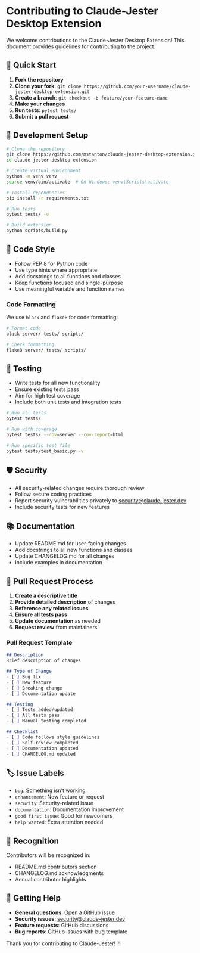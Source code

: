 # Contributing to Claude-Jester Desktop Extension

We welcome contributions to the Claude-Jester Desktop Extension! This document provides guidelines for contributing to the project.

## 🚀 Quick Start

1. **Fork the repository**
2. **Clone your fork**: `git clone https://github.com/your-username/claude-jester-desktop-extension.git`
3. **Create a branch**: `git checkout -b feature/your-feature-name`
4. **Make your changes**
5. **Run tests**: `pytest tests/`
6. **Submit a pull request**

## 🧪 Development Setup

```bash
# Clone the repository
git clone https://github.com/mstanton/claude-jester-desktop-extension.git
cd claude-jester-desktop-extension

# Create virtual environment
python -m venv venv
source venv/bin/activate  # On Windows: venv\Scripts\activate

# Install dependencies
pip install -r requirements.txt

# Run tests
pytest tests/ -v

# Build extension
python scripts/build.py
```

## 📝 Code Style

- Follow PEP 8 for Python code
- Use type hints where appropriate
- Add docstrings to all functions and classes
- Keep functions focused and single-purpose
- Use meaningful variable and function names

### Code Formatting

We use `black` and `flake8` for code formatting:

```bash
# Format code
black server/ tests/ scripts/

# Check formatting
flake8 server/ tests/ scripts/
```

## 🧪 Testing

- Write tests for all new functionality
- Ensure existing tests pass
- Aim for high test coverage
- Include both unit tests and integration tests

```bash
# Run all tests
pytest tests/

# Run with coverage
pytest tests/ --cov=server --cov-report=html

# Run specific test file
pytest tests/test_basic.py -v
```

## 🛡️ Security

- All security-related changes require thorough review
- Follow secure coding practices
- Report security vulnerabilities privately to security@claude-jester.dev
- Include security tests for new features

## 📚 Documentation

- Update README.md for user-facing changes
- Add docstrings to all new functions and classes
- Update CHANGELOG.md for all changes
- Include examples in documentation

## 🔄 Pull Request Process

1. **Create a descriptive title**
2. **Provide detailed description** of changes
3. **Reference any related issues**
4. **Ensure all tests pass**
5. **Update documentation** as needed
6. **Request review** from maintainers

### Pull Request Template

```markdown
## Description
Brief description of changes

## Type of Change
- [ ] Bug fix
- [ ] New feature
- [ ] Breaking change
- [ ] Documentation update

## Testing
- [ ] Tests added/updated
- [ ] All tests pass
- [ ] Manual testing completed

## Checklist
- [ ] Code follows style guidelines
- [ ] Self-review completed
- [ ] Documentation updated
- [ ] CHANGELOG.md updated
```

## 🏷️ Issue Labels

- `bug`: Something isn't working
- `enhancement`: New feature or request
- `security`: Security-related issue
- `documentation`: Documentation improvement
- `good first issue`: Good for newcomers
- `help wanted`: Extra attention needed

## 🌟 Recognition

Contributors will be recognized in:
- README.md contributors section
- CHANGELOG.md acknowledgments
- Annual contributor highlights

## 📧 Getting Help

- **General questions**: Open a GitHub issue
- **Security issues**: security@claude-jester.dev
- **Feature requests**: GitHub discussions
- **Bug reports**: GitHub issues with bug template

Thank you for contributing to Claude-Jester! 🃏

